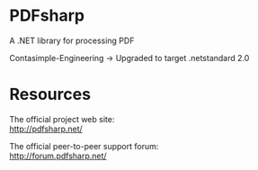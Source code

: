 # PDFsharp
A .NET library for processing PDF


Contasimple-Engineering -> Upgraded to target .netstandard 2.0


# Resources

The official project web site:  
http://pdfsharp.net/

The official peer-to-peer support forum:  
http://forum.pdfsharp.net/